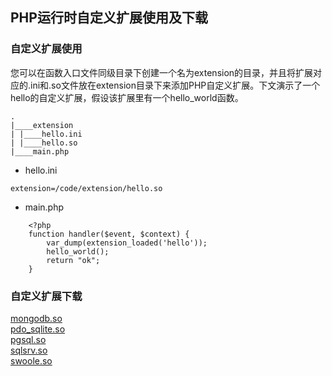 ## PHP运行时自定义扩展使用及下载

### 自定义扩展使用

您可以在函数入口文件同级目录下创建一个名为extension的目录，并且将扩展对应的.ini和.so文件放在extension目录下来添加PHP自定义扩展。下文演示了一个hello的自定义扩展，假设该扩展里有一个hello_world函数。

```
.
|____extension
| |____hello.ini
| |____hello.so
|____main.php  
```

- hello.ini
```
extension=/code/extension/hello.so            
```
- main.php

```
    <?php
    function handler($event, $context) {
        var_dump(extension_loaded('hello'));
        hello_world(); 
        return "ok";
    }                    
```

###  自定义扩展下载


<a href="https://php-so.oss-cn-hangzhou.aliyuncs.com/mongodb.so" download="mongodb.so">
mongodb.so
</a><br>

<a href="https://php-so.oss-cn-hangzhou.aliyuncs.com/pdo_sqlite%20%281%29.zip" download="pdo_sqlite.so">
pdo_sqlite.so
</a><br>

<a href="https://php-so.oss-cn-hangzhou.aliyuncs.com/pgsql-demo%20%281%29.zip" download="pgsql.so">
pgsql.so
</a><br>

<a href="https://php-so.oss-cn-hangzhou.aliyuncs.com/sqlsrv.zip" download="sqlsrv.so">
sqlsrv.so
</a><br>

<a href="https://php-so.oss-cn-hangzhou.aliyuncs.com/swoole.so" download="swoole.so">
swoole.so
</a>